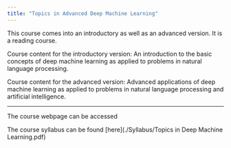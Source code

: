 ```yaml
---
title: "Topics in Advanced Deep Machine Learning"
---
```


This course comes into an introductory as well as an advanced version. It is a reading course. 

Course content for the introductory version: An introduction to the basic concepts of deep machine learning as applied to problems in natural language processing.

Course content for the advanced version: Advanced applications of deep machine learning as applied to problems in natural language processing and artificial intelligence.

---
The course webpage can be accessed 

The course syllabus can be found [here](./Syllabus/Topics in Deep Machine Learning.pdf)
